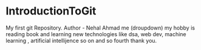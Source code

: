 # IntroductionToGit
My first git Repository.
Author - Nehal Ahmad me
(droupdown)
my hobby is reading book and learning new technologies like dsa, web dev, 
machine learning , artificial intellijence so on and so fourth
thank you.
